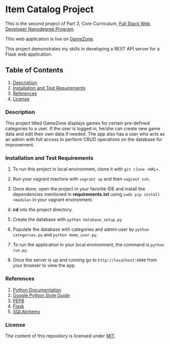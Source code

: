 # Item Catalog Project

This is the second project of Part 3, Core Curriculum, [Full Stack Web Developer Nanodegree Program](https://in.udacity.com/course/full-stack-web-developer-nanodegree--nd004/). 

This web application is live on [GameZone](https://gamezonev2.herokuapp.com/).

This project demonstrates my skills in developing a REST API server for a Flask web application.

## Table of Contents

  1. [Description](#description)
  2. [Installation and Test Requirements](#installation)
  3. [References](#references)
  4. [License](#license)
  
### Description

This project titled GameZone displays games for certain pre-defined categories to a user. 
If the user is logged in, he/she can create new game data and edit their own data if needed.
The app also has a user who acts as an admin with full access to perform CRUD operations on the database for improvement.
  
### Installation and Test Requirements

  1. To run this project in local environment, clone it with `git clone <URL>`.
  
  2. Run your vagrant machine with `vagrant up` and then `vagrant ssh`.
  
  3. Once done, open the project in your favorite IDE and install the dependencies mentioned in **requirements.txt** using `sudo pip install <module>` in your vagrant environment.
  
  4. **cd** into the project directory.
  
  3. Create the database with `python database_setup.py`
  
  4. Populate the database with categories and admin user by `python categories.py` and `python demo_user.py`.
  
  5. To run the application in your local environment, the command is `python run.py`.
  
  6. Once the server is up and running go to `http://localhost:8000` from your browser to view the app.

### References
1. [Python Documentation](https://docs.python.org/3/)
2. [Google Python Style Guide](https://google.github.io/styleguide/pyguide.html)
3. [PEP8](https://www.python.org/dev/peps/pep-0008/)
4. [Flask](http://flask.pocoo.org/)
5. [SQLAlchemy](https://www.sqlalchemy.org/)

### License
The content of this repository is licensed under [MIT](https://choosealicense.com/licenses/mit/).

